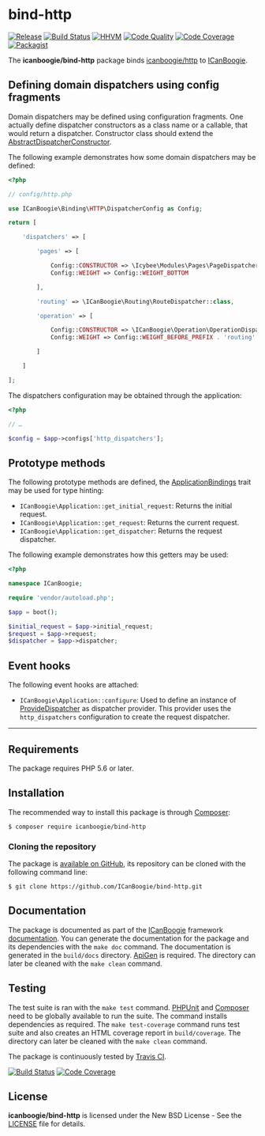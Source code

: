 # bind-http

[![Release](https://img.shields.io/packagist/v/icanboogie/bind-http.svg)](https://packagist.org/packages/icanboogie/bind-http)
[![Build Status](https://img.shields.io/travis/ICanBoogie/bind-http/master.svg)](http://travis-ci.org/ICanBoogie/bind-http)
[![HHVM](https://img.shields.io/hhvm/icanboogie/bind-http.svg)](http://hhvm.h4cc.de/package/icanboogie/bind-http)
[![Code Quality](https://img.shields.io/scrutinizer/g/ICanBoogie/bind-http/master.svg)](https://scrutinizer-ci.com/g/ICanBoogie/bind-http)
[![Code Coverage](https://img.shields.io/coveralls/ICanBoogie/bind-http/master.svg)](https://coveralls.io/r/ICanBoogie/bind-http)
[![Packagist](https://img.shields.io/packagist/dt/icanboogie/bind-http.svg)](https://packagist.org/packages/icanboogie/bind-http)

The **icanboogie/bind-http** package binds [icanboogie/http][] to [ICanBoogie][].




## Defining domain dispatchers using config fragments

Domain dispatchers may be defined using configuration fragments. One actually define dispatcher
constructors as a class name or a callable, that would return a dispatcher. Constructor class should
extend the [AbstractDispatcherConstructor][].

The following example demonstrates how some domain dispatchers may be defined:

```php
<?php

// config/http.php

use ICanBoogie\Binding\HTTP\DispatcherConfig as Config;

return [

	'dispatchers' => [

		'pages' => [

			Config::CONSTRUCTOR => \Icybee\Modules\Pages\PageDispatcher::class,
			Config::WEIGHT => Config::WEIGHT_BOTTOM

		],

		'routing' => \ICanBoogie\Routing\RouteDispatcher::class,

		'operation' => [

			Config::CONSTRUCTOR => \ICanBoogie\Operation\OperationDispatcher::class,
			Config::WEIGHT => Config::WEIGHT_BEFORE_PREFIX . 'routing'

		]

	]

];
```

The dispatchers configuration may be obtained through the application:

```php
<?php

// …

$config = $app->configs['http_dispatchers'];
```





## Prototype methods

The following prototype methods are defined, the [ApplicationBindings][] trait may be used for type
hinting:

- `ICanBoogie\Application::get_initial_request`: Returns the initial request.
- `ICanBoogie\Application::get_request`: Returns the current request.
- `ICanBoogie\Application::get_dispatcher`: Returns the request dispatcher.

The following example demonstrates how this getters may be used:

```php
<?php

namespace ICanBoogie;

require 'vendor/autoload.php';

$app = boot();

$initial_request = $app->initial_request;
$request = $app->request;
$dispatcher = $app->dispatcher;
```




## Event hooks

The following event hooks are attached:

- `ICanBoogie\Application::configure`: Used to define an instance of [ProvideDispatcher][] as
dispatcher provider. This provider uses the `http_dispatchers` configuration to create the request
dispatcher.





----------





## Requirements

The package requires PHP 5.6 or later.





## Installation

The recommended way to install this package is through [Composer](http://getcomposer.org/):

```
$ composer require icanboogie/bind-http
```





### Cloning the repository

The package is [available on GitHub](https://github.com/ICanBoogie/bind-http), its repository can be
cloned with the following command line:

	$ git clone https://github.com/ICanBoogie/bind-http.git





## Documentation

The package is documented as part of the [ICanBoogie][] framework [documentation][]. You can
generate the documentation for the package and its dependencies with the `make doc` command. The
documentation is generated in the `build/docs` directory. [ApiGen](http://apigen.org/) is required.
The directory can later be cleaned with the `make clean` command.





## Testing

The test suite is ran with the `make test` command. [PHPUnit](https://phpunit.de/) and
[Composer](http://getcomposer.org/) need to be globally available to run the suite. The command
installs dependencies as required. The `make test-coverage` command runs test suite and also creates
an HTML coverage report in `build/coverage`. The directory can later be cleaned with the `make
clean` command.

The package is continuously tested by [Travis CI](http://about.travis-ci.org/).

[![Build Status](https://img.shields.io/travis/ICanBoogie/bind-http/master.svg)](http://travis-ci.org/ICanBoogie/bind-http)
[![Code Coverage](https://img.shields.io/coveralls/ICanBoogie/bind-http/master.svg)](https://coveralls.io/r/ICanBoogie/bind-http)





## License

**icanboogie/bind-http** is licensed under the New BSD License - See the [LICENSE](LICENSE) file for details.





[documentation]:                 http://api.icanboogie.org/bind-http/3.0/
[AbstractDispatcherConstructor]: http://api.icanboogie.org/bind-http/3.0/class-ICanBoogie.Binding.HTTP.AbstractDispatcherConstructor.html
[ApplicationBindings]:           http://api.icanboogie.org/bind-http/3.0/class-ICanBoogie.Binding.HTTP.ApplicationBindings.html
[ProvideDispatcher]:             http://api.icanboogie.org/bind-http/3.0/class-ICanBoogie.Binding.HTTP.ProvideDispatcher.html
[ICanBoogie]:                    https://github.com/ICanBoogie/ICanBoogie
[icanboogie/http]:               https://github.com/ICanBoogie/HTTP
